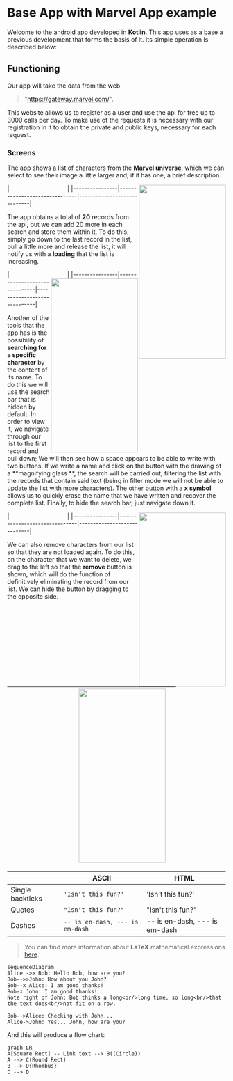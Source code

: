 # Base App with Marvel App example 

Welcome to the android app developed in **Kotlin**. This app uses as a base a previous development that forms the basis of it.
Its simple operation is described below:

## Functioning

Our app will take the data from the web 
>"https://gateway.marvel.com/".

This website allows us to register as a user and use the api for free up to 3000 calls per day.
To make use of the requests it is necessary with our registration in it to obtain the private and public keys, necessary for each request.

### Screens
The app shows a list of characters from the **Marvel universe**, which we can select to see their image a little larger and, if it has one, a brief description.

|       &nbsp;&nbsp;&nbsp;&nbsp;&nbsp;&nbsp;&nbsp;&nbsp;&nbsp;&nbsp;&nbsp;&nbsp;&nbsp;&nbsp;&nbsp;&nbsp;&nbsp;&nbsp;&nbsp;&nbsp;&nbsp;&nbsp;&nbsp;&nbsp;&nbsp;&nbsp;&nbsp;&nbsp;&nbsp;&nbsp;&nbsp;&nbsp;        <a href="url"><img src="https://github.com/magijon/BaseApp/blob/master/select_one_character.gif" align="right" height="400" width="200" ></a>                          |
|----------------|-------------------------------|-----------------------------|



The app obtains a total of  **20** records from the api, but we can add 20 more in each search and store them within it. To do this, simply go down to the last record in the list, pull a little more and release the list, it will notify us with a  **loading** that the list is increasing.

|       &nbsp;&nbsp;&nbsp;&nbsp;&nbsp;&nbsp;&nbsp;&nbsp;&nbsp;&nbsp;&nbsp;&nbsp;&nbsp;&nbsp;&nbsp;&nbsp;&nbsp;&nbsp;&nbsp;&nbsp;&nbsp;&nbsp;&nbsp;&nbsp;&nbsp;&nbsp;&nbsp;&nbsp;&nbsp;&nbsp;&nbsp;&nbsp;        <a href="url"><img src="https://github.com/magijon/BaseApp/blob/master/moad_more_characters.gif" align="right" height="400" width="200" ></a>                          |
|----------------|-------------------------------|-----------------------------|


Another of the tools that the app has is the possibility of **searching for a specific character** by the content of its name. To do this we will use the search bar that is hidden by default. In order to view it, we navigate through our list to the first record and pull down; We will then see how a space appears to be able to write with two buttons. If we write a name and click on the button with the drawing of a  **magnifying glass **, the search will be carried out, filtering the list with the records that contain said text (being in filter mode we will not be able to update the list with more characters). The other button with a  **x symbol** allows us to quickly erase the name that we have written and recover the complete list.
Finally, to hide the search bar, just navigate down it.

|       &nbsp;&nbsp;&nbsp;&nbsp;&nbsp;&nbsp;&nbsp;&nbsp;&nbsp;&nbsp;&nbsp;&nbsp;&nbsp;&nbsp;&nbsp;&nbsp;&nbsp;&nbsp;&nbsp;&nbsp;&nbsp;&nbsp;&nbsp;&nbsp;&nbsp;&nbsp;&nbsp;&nbsp;&nbsp;&nbsp;&nbsp;&nbsp;        <a href="url"><img src="https://github.com/magijon/BaseApp/blob/master/use_search_bar.gif" align="right" height="400" width="200" ></a>                          |
|----------------|-------------------------------|-----------------------------|


We can also remove characters from our list so that they are not loaded again. To do this, on the character that we want to delete, we drag to the left so that the **remove** button is shown, which will do the function of definitively eliminating the record from our list. We can hide the button by dragging to the opposite side.

|        &nbsp;&nbsp;&nbsp;&nbsp;&nbsp;&nbsp;&nbsp;&nbsp;&nbsp;&nbsp;&nbsp;&nbsp;&nbsp;&nbsp;&nbsp;&nbsp;&nbsp;&nbsp;&nbsp;&nbsp;&nbsp;&nbsp;&nbsp;&nbsp;&nbsp;&nbsp;&nbsp;&nbsp;&nbsp;&nbsp;&nbsp;&nbsp;        |<a href="url"><img src="https://github.com/magijon/BaseApp/blob/master/remove_one_character.gif" align="right" height="400" width="200" ></a>                           |                         |
|----------------|-------------------------------|-----------------------------|





|                |ASCII                          |HTML                         |
|----------------|-------------------------------|-----------------------------|
|Single backticks|`'Isn't this fun?'`            |'Isn't this fun?'            |
|Quotes          |`"Isn't this fun?"`            |"Isn't this fun?"            |
|Dashes          |`-- is en-dash, --- is em-dash`|-- is en-dash, --- is em-dash|



> You can find more information about **LaTeX** mathematical expressions [here](http://meta.math.stackexchange.com/questions/5020/mathjax-basic-tutorial-and-quick-reference).



```mermaid
sequenceDiagram
Alice ->> Bob: Hello Bob, how are you?
Bob-->>John: How about you John?
Bob--x Alice: I am good thanks!
Bob-x John: I am good thanks!
Note right of John: Bob thinks a long<br/>long time, so long<br/>that the text does<br/>not fit on a row.

Bob-->Alice: Checking with John...
Alice->John: Yes... John, how are you?
```

And this will produce a flow chart:

```mermaid
graph LR
A[Square Rect] -- Link text --> B((Circle))
A --> C(Round Rect)
B --> D{Rhombus}
C --> D
```
